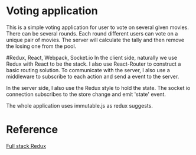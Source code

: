 # Voting application
This is a simple voting application for user to vote on several given movies. There can be several rounds. Each round different users
can vote on a unique pair of movies. The server will calculate the tally and then remove the losing one from the pool. 

#Redux, React, Webpack, Socket.io
In the client side, naturally we use Redux with React to be the stack. I also use React-Router to construct a basic routing solution. 
To communicate with the server, I also use a middleware to subscribe to each action and send a event to the server. 

In the server side, I also use the Redux style to hold the state. The socket io connection subscribes to the store change and emit 'state' event.

The whole application uses immutable.js as redux suggests.

# Reference
[Full stack Redux](http://teropa.info/blog/2015/09/10/full-stack-redux-tutorial.html)
